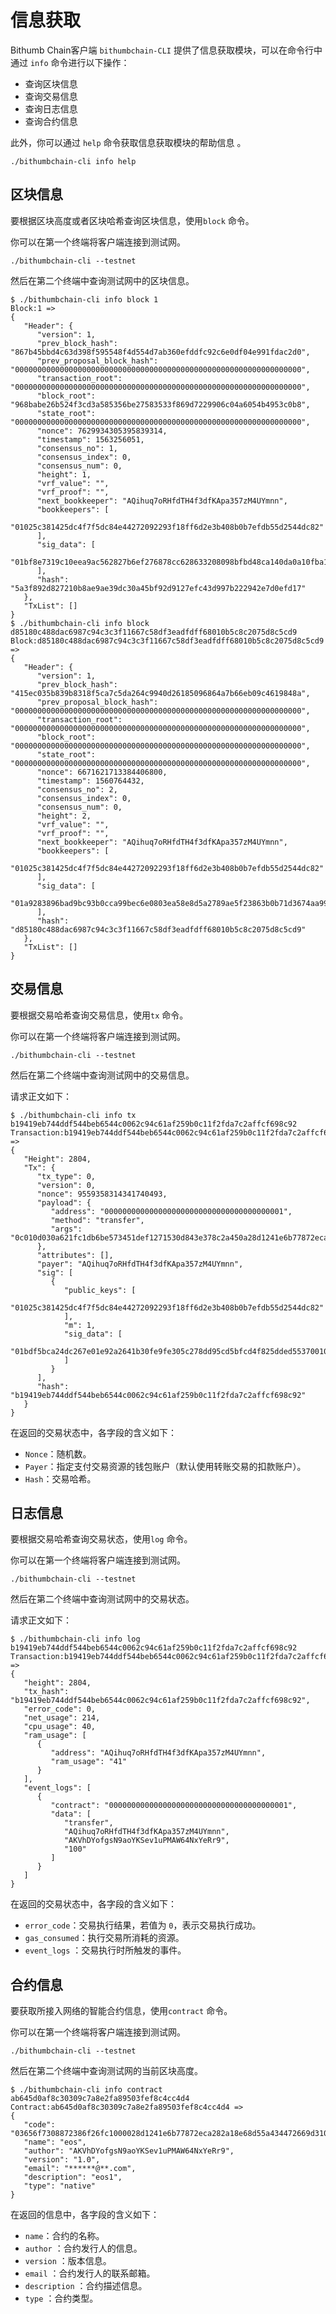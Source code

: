 # 信息获取

Bithumb Chain客户端 `bithumbchain-CLI` 提供了信息获取模块，可以在命令行中通过 `info` 命令进行以下操作：

- 查询区块信息
- 查询交易信息
- 查询日志信息
- 查询合约信息

此外，你可以通过 `help` 命令获取信息获取模块的帮助信息 。

```shell
./bithumbchain-cli info help
```

## 区块信息

要根据区块高度或者区块哈希查询区块信息，使用`block` 命令。

你可以在第一个终端将客户端连接到测试网。

```shell
./bithumbchain-cli --testnet
```

然后在第二个终端中查询测试网中的区块信息。

```shell
$ ./bithumbchain-cli info block 1
Block:1 =>
{
   "Header": {
      "version": 1,
      "prev_block_hash": "867b45bbd4c63d398f595548f4d554d7ab360efddfc92c6e0df04e991fdac2d0",
      "prev_proposal_block_hash": "0000000000000000000000000000000000000000000000000000000000000000",
      "transaction_root": "0000000000000000000000000000000000000000000000000000000000000000",
      "block_root": "968babe26b524f3cd3a585356be27583533f869d7229906c04a6054b4953c0b8",
      "state_root": "0000000000000000000000000000000000000000000000000000000000000000",
      "nonce": 7629934305395839314,
      "timestamp": 1563256051,
      "consensus_no": 1,
      "consensus_index": 0,
      "consensus_num": 0,
      "height": 1,
      "vrf_value": "",
      "vrf_proof": "",
      "next_bookkeeper": "AQihuq7oRHfdTH4f3dfKApa357zM4UYmnn",
      "bookkeepers": [
         "01025c381425dc4f7f5dc84e44272092293f18ff6d2e3b408b0b7efdb55d2544dc82"
      ],
      "sig_data": [
         "01bf8e7319c10eea9ac562827b6ef276878cc628633208098bfbd48ca140da0a10fba1bb756deb4fd5d7f3312d93c081f0ba32bf3f688491c7957d805a22b06162"
      ],
      "hash": "5a3f892d827210b8ae9ae39dc30a45bf92d9127efc43d997b222942e7d0efd17"
   },
   "TxList": []
}
$ ./bithumbchain-cli info block d85180c488dac6987c94c3c3f11667c58df3eadfdff68010b5c8c2075d8c5cd9
Block:d85180c488dac6987c94c3c3f11667c58df3eadfdff68010b5c8c2075d8c5cd9 =>
{
   "Header": {
      "version": 1,
      "prev_block_hash": "415ec035b839b8318f5ca7c5da264c9940d26185096864a7b66eb09c4619848a",
      "prev_proposal_block_hash": "0000000000000000000000000000000000000000000000000000000000000000",
      "transaction_root": "0000000000000000000000000000000000000000000000000000000000000000",
      "block_root": "0000000000000000000000000000000000000000000000000000000000000000",
      "state_root": "0000000000000000000000000000000000000000000000000000000000000000",
      "nonce": 6671621713384406800,
      "timestamp": 1560764432,
      "consensus_no": 2,
      "consensus_index": 0,
      "consensus_num": 0,
      "height": 2,
      "vrf_value": "",
      "vrf_proof": "",
      "next_bookkeeper": "AQihuq7oRHfdTH4f3dfKApa357zM4UYmnn",
      "bookkeepers": [
         "01025c381425dc4f7f5dc84e44272092293f18ff6d2e3b408b0b7efdb55d2544dc82"
      ],
      "sig_data": [
         "01a9283896bad9bc93b0cca99bec6e0803ea58e8d5a2789ae5f23863b0b71d3674aa99655a2b994bc9dbed6ea451580b238bcecf2bc0477391dddf59fbb1810e6f"
      ],
      "hash": "d85180c488dac6987c94c3c3f11667c58df3eadfdff68010b5c8c2075d8c5cd9"
   },
   "TxList": []
}
```

## 交易信息

要根据交易哈希查询交易信息，使用`tx` 命令。

你可以在第一个终端将客户端连接到测试网。

```shell
./bithumbchain-cli --testnet
```

然后在第二个终端中查询测试网中的交易信息。

请求正文如下：

```shell
$ ./bithumbchain-cli info tx b19419eb744ddf544beb6544c0062c94c61af259b0c11f2fda7c2affcf698c92
Transaction:b19419eb744ddf544beb6544c0062c94c61af259b0c11f2fda7c2affcf698c92 =>
{
   "Height": 2804,
   "Tx": {
      "tx_type": 0,
      "version": 0,
      "nonce": 9559358314341740493,
      "payload": {
         "address": "0000000000000000000000000000000000000001",
         "method": "transfer",
         "args": "0c010d030a621fc1db6be573451def1271530d843e378c2a450a28d1241e6b77872eca282a18e68d55a4344726690664"
      },
      "attributes": [],
      "payer": "AQihuq7oRHfdTH4f3dfKApa357zM4UYmnn",
      "sig": [
         {
            "public_keys": [
               "01025c381425dc4f7f5dc84e44272092293f18ff6d2e3b408b0b7efdb55d2544dc82"
            ],
            "m": 1,
            "sig_data": [
               "01bdf5bca24dc267e01e92a2641b30fe9fe305c278dd95cd5bfcd4f825dded553700101dc87a696774c1e93802002dfd52021f918681eb8c7db0e7c64e677a1ed4"
            ]
         }
      ],
      "hash": "b19419eb744ddf544beb6544c0062c94c61af259b0c11f2fda7c2affcf698c92"
   }
}
```

在返回的交易状态中，各字段的含义如下：

- `Nonce`：随机数。
- `Payer`：指定支付交易资源的钱包账户（默认使用转账交易的扣款账户）。
- `Hash`：交易哈希。

## 日志信息

要根据交易哈希查询交易状态，使用`log` 命令。

你可以在第一个终端将客户端连接到测试网。

```shell
./bithumbchain-cli --testnet
```

然后在第二个终端中查询测试网中的交易状态。

请求正文如下：

```shell
$ ./bithumbchain-cli info log b19419eb744ddf544beb6544c0062c94c61af259b0c11f2fda7c2affcf698c92
Transaction:b19419eb744ddf544beb6544c0062c94c61af259b0c11f2fda7c2affcf698c92 =>
{
   "height": 2804,
   "tx_hash": "b19419eb744ddf544beb6544c0062c94c61af259b0c11f2fda7c2affcf698c92",
   "error_code": 0,
   "net_usage": 214,
   "cpu_usage": 40,
   "ram_usage": [
      {
         "address": "AQihuq7oRHfdTH4f3dfKApa357zM4UYmnn",
         "ram_usage": "41"
      }
   ],
   "event_logs": [
      {
         "contract": "0000000000000000000000000000000000000001",
         "data": [
            "transfer",
            "AQihuq7oRHfdTH4f3dfKApa357zM4UYmnn",
            "AKVhDYofgsN9aoYKSev1uPMAW64NxYeRr9",
            "100"
         ]
      }
   ]
}
```

在返回的交易状态中，各字段的含义如下：

- `error_code`：交易执行结果，若值为 `0`，表示交易执行成功。
- `gas_consumed`：执行交易所消耗的资源。
- `event_logs` ：交易执行时所触发的事件。

## 合约信息

要获取所接入网络的智能合约信息，使用`contract` 命令。

你可以在第一个终端将客户端连接到测试网。

```shell
./bithumbchain-cli --testnet
```

然后在第二个终端中查询测试网的当前区块高度。

```shell
$ ./bithumbchain-cli info contract ab645d0af8c30309c7a8e2fa89503fef8c4cc4d4
Contract:ab645d0af8c30309c7a8e2fa89503fef8c4cc4d4 =>
{
   "code": "03656f7308872386f26fc1000028d1241e6b77872eca282a18e68d55a434472669d3103148c096c22dbf40fc46904aa17da6fb2ecad57af4b3c88242890f72d3e6",
   "name": "eos",
   "author": "AKVhDYofgsN9aoYKSev1uPMAW64NxYeRr9",
   "version": "1.0",
   "email": "******@**.com",
   "description": "eos1",
   "type": "native"
}
```

在返回的信息中，各字段的含义如下：

- `name`：合约的名称。
- `author` ：合约发行人的信息。
- `version` ：版本信息。
- `email` ：合约发行人的联系邮箱。
- `description` ：合约描述信息。
- `type` ：合约类型。

